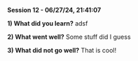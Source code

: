 **Session 12 - 06/27/24, 21:41:07**

**1) What did you learn?**
adsf

**2) What went well?**
Some stuff did I guess

**3) What did not go well?**
That is cool!

